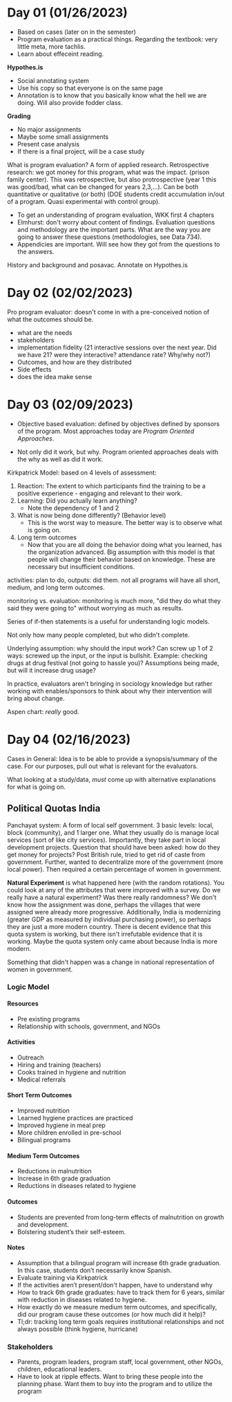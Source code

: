# Day 01 (01/26/2023)
* Based on cases (later on in the semester)
* Program evaluation as a practical things. Regarding the textbook: very little meta, more tachlis.
* Learn about effeceint reading.

**Hypothes.is**
* Social annotating system
* Use his copy so that everyone is on the same page
* Annotation is to know that you basically know what the hell we are doing. Will also provide fodder class.

**Grading**
* No major assignments
* Maybe some small assignments
* Present case analysis
* If there is a final project, will be a case study

What is program evaluation? A form of applied research. Retrospective research: we got money for this program, what was the impact. (prison family center). This was retrospective, but also protrospective (year 1 this was good/bad, what can be changed for years 2,3,...). Can be both quantitative or qualitative (or both) (DOE students credit accumulation in/out of a program. Quasi experimental with control group).

* To get an understanding of program evaluation, WKK first 4 chapters
* Elmhurst: don't worry about content of findings. Evaluation questions and methodology are the important parts. What are the way you are going to answer these questions (methodologies, see Data 734).
* Appendicies are important. Will see how they got from the questions to the answers.

History and background and posavac. Annotate on Hypothes.is

# Day 02 (02/02/2023)
Pro program evaluator: doesn't come in with a pre-conceived notion of what the outcomes should be.

* what are the needs
* stakeholders
* implementation fidelity (21 interactive sessions over the next year. Did we have 21? were they interactive? attendance rate? Why/why not?) 
* Outcomes, and how are they distributed
* Side effects
* does the idea make sense

# Day 03 (02/09/2023)

* Objective based evaluation: defined by objectives defined by sponsors of the program. Most approaches today are *Program Oriented Approaches*. 

* Not only did it work, but why. Program oriented approaches deals with the why as well as did it work.

Kirkpatrick Model: based on 4 levels of assessment:
1. Reaction: The extent to which participants find the training to be a positive experience - engaging and relevant to their work.
2. Learning: Did you actually learn anything?
	* Note the dependency of 1 and 2
3. What is now being done differently? (Behavior level)
	* This is the worst way to measure. The better way is to observe what is going on.
4. Long term outcomes
	* Now that you are all doing the behavior doing what you learned, has the organization advanced.
Big assumption with this model is that people will change their behavior based on knowledge. These are necessary but insufficient conditions.

activities: plan to do, outputs: did them.
not all programs will have all short, medium, and long term outcomes.

monitoring vs. evaluation: monitoring is much more, "did they do what they said they were going to" without worrying as much as results.

Series of if-then statements is a useful for understanding logic models.

Not only how many people completed, but who didn't complete.

Underlying assumption: why should the input work?
Can screw up 1 of 2 ways: screwed up the input, or the input is bullshit.
Example: checking drugs at drug festival (not going to hassle you)? Assumptions being made, but will it increase drug usage?

In practice, evaluators aren't bringing in sociology knowledge but rather working with enables/sponsors to think about why their intervention will bring about change.

Aspen chart: *really* good.

# Day 04 (02/16/2023)

Cases in General:
Idea is to be able to provide a synopsis/summary of the case. For our purposes, pull out what is relevant for the evaluators.

What looking at a study/data, *must* come up with alternative explanations for what is going on.

## Political Quotas India
Panchayat system: A form of local self government. 3 basic levels: local, block (community), and 1 larger one. What they usually do is manage local services (sort of like city services). Importantly, they take part in local development projects. 
Question that should have been asked: how do they get money for projects?
Post British rule, tried to get rid of caste from government. Further, wanted to decentralize more of the government (more local power). Then required a certain percentage of women in government.

**Natural Experiment** is what happened here (with the random rotations). You could look at any of the attributes that were improved with a survey.
Do we really have a natural experiment? Was there really randomness? We don't know how the assignment was done, perhaps the villages that were assigned were already more progressive. 
Additionally, India is modernizing (greater GDP as measured by individual purchasing power), so perhaps they are just a more modern country.
There is decent evidence that this quota system is working, but there isn't irrefutable evidence that it is working.
Maybe the quota system only came about because India is more modern.

Something that didn't happen was a change in national representation of women in government.

###  Logic Model

#### Resources
* Pre existing programs
* Relationship with schools, government, and NGOs

#### Activities
* Outreach
* Hiring and training (teachers)
* Cooks trained in hygiene and nutrition
* Medical referrals

#### Short Term Outcomes
* Improved nutrition
* Learned hygiene practices are practiced
* Improved hygiene in meal prep
* More children enrolled in pre-school
* Bilingual programs

#### Medium Term Outcomes
* Reductions in malnutrition
* Increase in 6th grade graduation
* Reductions in diseases related to hygiene

#### Outcomes
* Students are prevented from long-term effects of malnutrition on growth and development.
* Bolstering student’s their self-esteem.

#### Notes
* Assumption that a bilingual program will increase 6th grade graduation. In this case, students don’t necessarily know Spanish.
* Evaluate training via Kirkpatrick
* If the activities aren’t present/don't happen, have to understand why
* How to track 6th grade graduates: have to track them for 6 years, similar with reduction in diseases related to hygiene.
* How exactly do we measure medium term outcomes, and specifically, did our program cause these outcomes (or how much did it help)?
* Tl;dr: tracking long term goals requires institutional relationships and not always possible (think hygiene, hurricane)


### Stakeholders
* Parents, program leaders, program staff, local government, other NGOs, children, educational leaders.
* Have to look at ripple effects. Want to bring these people into the planning phase. Want them to  buy into the program and to utilize the program

